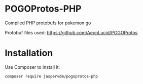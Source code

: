 # POGOProtos-PHP
Compiled PHP protobufs for pokemon go

Protobuf files used: https://github.com/AeonLucid/POGOProtos

# Installation
Use Composer to install it:

    composer require jaspervdm/pogoprotos-php
